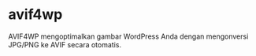 # avif4wp
AVIF4WP mengoptimalkan gambar WordPress Anda dengan mengonversi JPG/PNG ke AVIF secara otomatis.